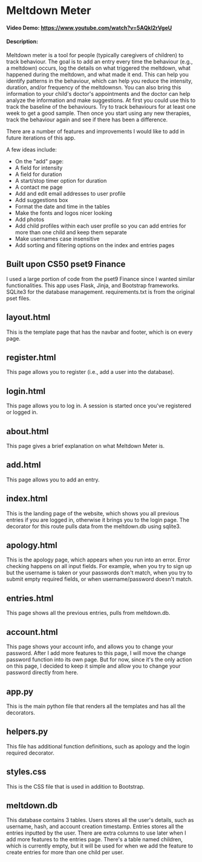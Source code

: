 # Meltdown Meter
#### Video Demo:  https://www.youtube.com/watch?v=5AQkl2rVgeU
#### Description:

Meltdown meter is a tool for people (typically caregivers of children) to track behaviour. The goal is to add an entry every time the behaviour (e.g., a meltdown) occurs, log the details on what triggered the meltdown, what happened during the meltdown, and what made it end. This can help you identify patterns in the behaviour, which can help you reduce the intensity, duration, and/or frequency of the meltdownsn. You can also bring this information to your child's doctor's appointments and the doctor can help analyze the information and make suggestions. At first you could use this to track the baseline of the behaviours. Try to track behaviours for at least one week to get a good sample. Then once you start using any new therapies, track the behaviour again and see if there has been a difference.

There are a number of features and improvements I would like to add in future iterations of this app.

A few ideas include:
- On the "add" page:
- A field for intensity
- A field for duration
- A start/stop timer option for duration
- A contact me page
- Add and edit email addresses to user profile
- Add suggestions box
- Format the date and time in the tables
- Make the fonts and logos nicer looking
- Add photos
- Add child profiles within each user profile so you can add entries for more than one child and keep them separate
- Make usernames case insensitive
- Add sorting and filtering options on the index and entries pages

## Built upon CS50 pset9 Finance
I used a large portion of code from the pset9 Finance since I wanted similar functionalities. This app uses Flask, Jinja, and Bootstrap frameworks. SQLite3 for the database management. requirements.txt is from the original pset files.

## layout.html
This is the template page that has the navbar and footer, which is on every page.

## register.html
This page allows you to register (i.e., add a user into the database).

## login.html
This page allows you to log in. A session is started once you've registered or logged in.

## about.html
This page gives a brief explanation on what Meltdown Meter is.

## add.html
This page allows you to add an entry.

## index.html
This is the landing page of the website, which shows you all previous entries if you are logged in, otherwise it brings you to the login page. The decorator for this route pulls data from the meltdown.db using sqlite3.

## apology.html
This is the apology page, which appears when you run into an error. Error checking happens on all input fields. For example, when you try to sign up but the username is taken or your passwords don't match, when you try to submit empty required fields, or when username/password doesn't match.

## entries.html
This page shows all the previous entries, pulls from meltdown.db.

## account.html
This page shows your account info, and allows you to change your password. After I add more features to this page, I will move the change password function into its own page. But for now, since it's the only action on this page, I decided to keep it simple and allow you to change your password directly from here.

## app.py
This is the main python file that renders all the templates and has all the decorators.

## helpers.py
This file has additional function definitions, such as apology and the login required decorator.

## styles.css
This is the CSS file that is used in addition to Bootstrap.

## meltdown.db
This database contains 3 tables. Users stores all the user's details, such as username, hash, and account creation timestamp. Entries stores all the entries inputted by the user. There are extra columns to use later when I add more features to the entries page. There's a table named children, which is currently empty, but it will be used for when we add the feature to create entries for more than one child per user.